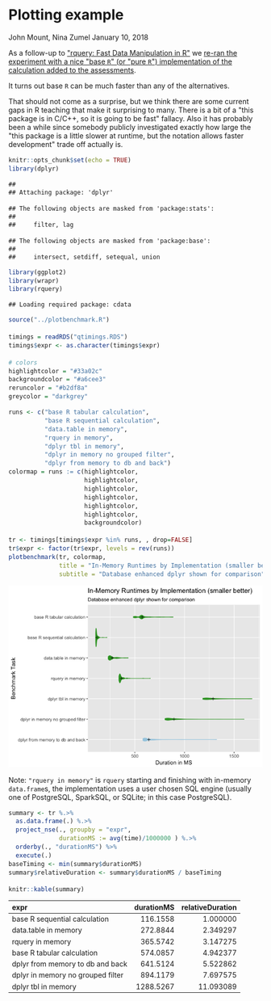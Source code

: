 Plotting example
================
John Mount, Nina Zumel
January 10, 2018

As a follow-up to ["rquery: Fast Data Manipulation in R"](http://www.win-vector.com/blog/2018/01/rquery-fast-data-manipulation-in-r/) we [re-ran the experiment with a nice "base `R`" (or "pure `R`") implementation of the calculation added to the assessments](https://github.com/WinVector/rquery/blob/master/extras/QTimingFollowup/QTiming.md).

It turns out base `R` can be much faster than any of the alternatives.

That should not come as a surprise, but we think there are some current gaps in R teaching that make it surprising to many. There is a bit of a "this package is in C/C++, so it is going to be fast" fallacy. Also it has probably been a while since somebody publicly investigated exactly how large the "this package is a little slower at runtime, but the notation allows faster development" trade off actually is.

``` r
knitr::opts_chunk$set(echo = TRUE)
library(dplyr)
```

    ## 
    ## Attaching package: 'dplyr'

    ## The following objects are masked from 'package:stats':
    ## 
    ##     filter, lag

    ## The following objects are masked from 'package:base':
    ## 
    ##     intersect, setdiff, setequal, union

``` r
library(ggplot2)
library(wrapr)
library(rquery)
```

    ## Loading required package: cdata

``` r
source("../plotbenchmark.R")

timings = readRDS("qtimings.RDS")
timings$expr <- as.character(timings$expr)

# colors
highlightcolor = "#33a02c"
backgroundcolor = "#a6cee3"
reruncolor = "#b2df8a"
greycolor = "darkgrey"
```

``` r
runs <- c("base R tabular calculation",
          "base R sequential calculation",
          "data.table in memory", 
          "rquery in memory",
          "dplyr tbl in memory",
          "dplyr in memory no grouped filter",
          "dplyr from memory to db and back")
colormap = runs := c(highlightcolor,
                     highlightcolor,
                     highlightcolor,
                     highlightcolor,
                     highlightcolor,
                     highlightcolor,
                     backgroundcolor)

tr <- timings[timings$expr %in% runs, , drop=FALSE]
tr$expr <- factor(tr$expr, levels = rev(runs))
plotbenchmark(tr, colormap, 
              title = "In-Memory Runtimes by Implementation (smaller better)",
              subtitle = "Database enhanced dplyr shown for comparison")
```

![](plotexample_files/figure-markdown_github/unnamed-chunk-1-1.png)

Note: `"rquery in memory"` is `rquery` starting and finishing with in-memory `data.frame`s, the implementation uses a user chosen SQL engine (usually one of PostgreSQL, SparkSQL, or SQLite; in this case PostgreSQL).

``` r
summary <- tr %.>% 
  as.data.frame(.) %.>%
  project_nse(., groupby = "expr", 
              durationMS := avg(time)/1000000 ) %.>%
  orderby(., "durationMS") %>%
  execute(.)
baseTiming <- min(summary$durationMS)
summary$relativeDuration <- summary$durationMS / baseTiming

knitr::kable(summary)
```

| expr                              |  durationMS|  relativeDuration|
|:----------------------------------|-----------:|-----------------:|
| base R sequential calculation     |    116.1558|          1.000000|
| data.table in memory              |    272.8844|          2.349297|
| rquery in memory                  |    365.5742|          3.147275|
| base R tabular calculation        |    574.0857|          4.942377|
| dplyr from memory to db and back  |    641.5124|          5.522862|
| dplyr in memory no grouped filter |    894.1179|          7.697575|
| dplyr tbl in memory               |   1288.5267|         11.093089|
